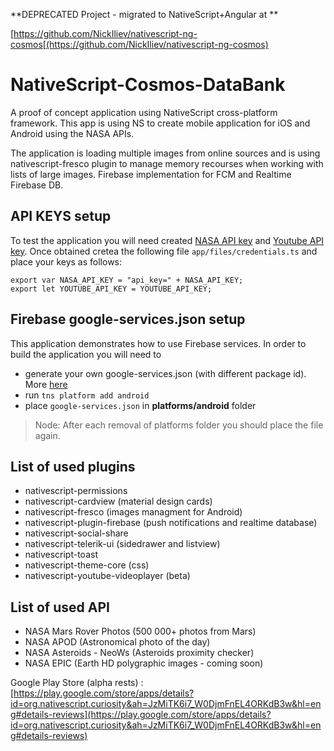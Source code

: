 

**DEPRECATED Project - migrated to NativeScript+Angular at **

[https://github.com/NickIliev/nativescript-ng-cosmos[(https://github.com/NickIliev/nativescript-ng-cosmos)


#
#
#
#
#
#
#
#
#
#
#
#
#
#
#










# NativeScript-Cosmos-DataBank

A proof of concept application using NativeScript cross-platform framework.
This app is using NS to create mobile application for iOS and Android using the NASA
APIs.

The application is loading multiple images from online sources and is using
nativescript-fresco plugin to manage memory recourses when working with lists of large images.
Firebase implementation for FCM and Realtime Firebase DB.

## API KEYS setup
To test the application you will need created [NASA API key](https://api.nasa.gov/) and [Youtube API key](https://developers.google.com/youtube/v3/getting-started).
Once obtained cretea the following file `app/files/credentials.ts` and place your keys as follows:

```
export var NASA_API_KEY = "api_key=" + NASA_API_KEY;
export let YOUTUBE_API_KEY = YOUTUBE_API_KEY;
```

## Firebase google-services.json setup
This application demonstrates how to use Firebase services.
In order to build the application you will need to 
 - generate your own google-services.json (with different package id). More [here](https://firebase.google.com/docs/android/setup)
 - run `tns platform add android`
 - place `google-services.json` in **platforms/android** folder
>Node: After each removal of platforms folder you should place the file again. 

## List of used plugins

 * nativescript-permissions
 * nativescript-cardview (material design cards)
 * nativescript-fresco (images managment for Android)
 * nativescript-plugin-firebase (push notifications and realtime database)
 * nativescript-social-share
 * nativescript-telerik-ui (sidedrawer and listview)
 * nativescript-toast
 * nativescript-theme-core (css)
 * nativescript-youtube-videoplayer (beta)

## List of used API

 * NASA Mars Rover Photos (500 000+ photos from Mars)
 * NASA APOD (Astronomical photo of the day)
 * NASA Asteroids - NeoWs (Asteroids proximity checker)
 * NASA EPIC (Earth HD polygraphic images - coming soon)
 
Google Play Store (alpha rests) : [https://play.google.com/store/apps/details?id=org.nativescript.curiosity&ah=JzMiTK6i7_W0DjmFnEL4ORKdB3w&hl=eng#details-reviews](https://play.google.com/store/apps/details?id=org.nativescript.curiosity&ah=JzMiTK6i7_W0DjmFnEL4ORKdB3w&hl=eng#details-reviews)
